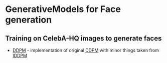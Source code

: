 # GenerativeModels for Face generation
Training on CelebA-HQ images to generate faces
--- 

- [DDPM](ddpm) - implementation of original [DDPM](https://arxiv.org/abs/2006.11239) with minor things taken from [IDDPM](https://arxiv.org/abs/2102.09672)


